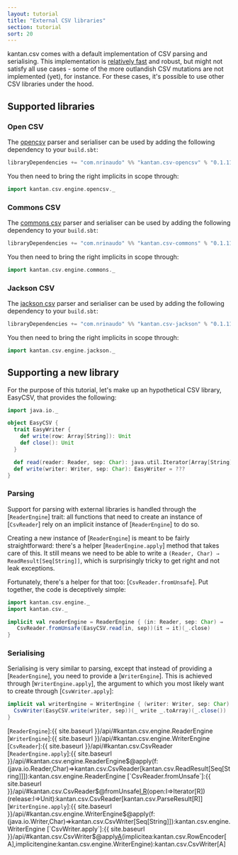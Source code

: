 ```yaml
---
layout: tutorial
title: "External CSV libraries"
section: tutorial
sort: 20
---
```

kantan.csv comes with a default implementation of CSV parsing and serialising. This implementation is
[relatively fast](benchmarks.html) and robust, but might not satisfy all use cases - some of the more outlandish CSV
mutations are not implemented (yet), for instance. For these cases, it's possible to use other CSV libraries under the
hood.

## Supported libraries

### Open CSV

The [opencsv] parser and serialiser can be used by adding the following dependency to your `build.sbt`:

```scala
libraryDependencies += "com.nrinaudo" %% "kantan.csv-opencsv" % "0.1.11"
```

You then need to bring the right implicits in scope through:

```scala
import kantan.csv.engine.opencsv._
```

### Commons CSV

The [commons csv] parser and serialiser can be used by adding the following dependency to your `build.sbt`:

```scala
libraryDependencies += "com.nrinaudo" %% "kantan.csv-commons" % "0.1.11"
```

You then need to bring the right implicits in scope through:

```scala
import kantan.csv.engine.commons._
```

### Jackson CSV

The [jackson csv] parser and serialiser can be used by adding the following dependency to your `build.sbt`:

```scala
libraryDependencies += "com.nrinaudo" %% "kantan.csv-jackson" % "0.1.11"
```

You then need to bring the right implicits in scope through:

```scala
import kantan.csv.engine.jackson._
```

## Supporting a new library

For the purpose of this tutorial, let's make up an hypothetical CSV library, EasyCSV, that provides the following:

```scala
import java.io._

object EasyCSV {
  trait EasyWriter {
    def write(row: Array[String]): Unit
    def close(): Unit
  }

  def read(reader: Reader, sep: Char): java.util.Iterator[Array[String]] with Closeable = ???
  def write(writer: Writer, sep: Char): EasyWriter = ???
}
```


### Parsing

Support for parsing with external libraries is handled through the [`ReaderEngine`] trait: all functions that need
to create an instance of [`CsvReader`] rely on an implicit instance of [`ReaderEngine`] to do so.

Creating a new instance of [`ReaderEngine`] is meant to be fairly straightforward: there's a helper
[`ReaderEngine.apply`] method that takes care of this. It still means we need to be able to write a
`(Reader, Char) ⇒ ReadResult[Seq[String]]`, which is surprisingly tricky to get right and not leak exceptions.

Fortunately, there's a helper for that too: [`CsvReader.fromUnsafe`]. Put together, the code is deceptively simple:

```scala
import kantan.csv.engine._
import kantan.csv._

implicit val readerEngine = ReaderEngine { (in: Reader, sep: Char) ⇒
   CsvReader.fromUnsafe(EasyCSV.read(in, sep))(it ⇒ it)(_.close)
}
```

### Serialising

Serialising is very similar to parsing, except that instead of providing a [`ReaderEngine`], you need to provide a
[`WriterEngine`]. This is achieved through [`WriterEngine.apply`], the argument to which you most likely want to create
through [`CsvWriter.apply`]:

```scala
implicit val writerEngine = WriterEngine { (writer: Writer, sep: Char) ⇒
  CsvWriter(EasyCSV.write(writer, sep))(_ write _.toArray)(_.close())
}
```




[commons csv]:https://commons.apache.org/proper/commons-csv/
[jackson csv]:https://github.com/FasterXML/jackson-dataformat-csv
[opencsv]:http://opencsv.sourceforge.net
[`ReaderEngine`]:{{ site.baseurl }}/api/#kantan.csv.engine.ReaderEngine
[`WriterEngine`]:{{ site.baseurl }}/api/#kantan.csv.engine.WriterEngine
[`CsvReader`]:{{ site.baseurl }}/api/#kantan.csv.CsvReader
[`ReaderEngine.apply`]:{{ site.baseurl }}/api/#kantan.csv.engine.ReaderEngine$@apply(f:(java.io.Reader,Char)=>kantan.csv.CsvReader[kantan.csv.ReadResult[Seq[String]]]):kantan.csv.engine.ReaderEngine
[`CsvReader.fromUnsafe`]:{{ site.baseurl }}/api/#kantan.csv.CsvReader$@fromUnsafe[I,R](in:I)(open:I=>Iterator[R])(release:I=>Unit):kantan.csv.CsvReader[kantan.csv.ParseResult[R]]
[`WriterEngine.apply`]:{{ site.baseurl }}/api/#kantan.csv.engine.WriterEngine$@apply(f:(java.io.Writer,Char)=>kantan.csv.CsvWriter[Seq[String]]):kantan.csv.engine.WriterEngine
[`CsvWriter.apply`]:{{ site.baseurl }}/api/#kantan.csv.CsvWriter$@apply[A](writer:java.io.Writer,separator:Char,header:Seq[String])(implicitea:kantan.csv.RowEncoder[A],implicitengine:kantan.csv.engine.WriterEngine):kantan.csv.CsvWriter[A]
